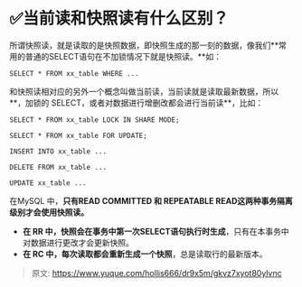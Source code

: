# ✅当前读和快照读有什么区别？

所谓快照读，就是读取的是快照数据，即快照生成的那一刻的数据，像我们**常用的普通的SELECT语句在不加锁情况下就是快照读。**如：

```
SELECT * FROM xx_table WHERE ...
```

和快照读相对应的另外一个概念叫做当前读，当前读就是读取最新数据，所以**，加锁的 SELECT，或者对数据进行增删改都会进行当前读**，比如：

```
SELECT * FROM xx_table LOCK IN SHARE MODE;

SELECT * FROM xx_table FOR UPDATE;

INSERT INTO xx_table ...

DELETE FROM xx_table ...

UPDATE xx_table ...
```

在MySQL 中，**只有READ COMMITTED 和 REPEATABLE READ这两种事务隔离级别才会使用快照读。**

- **在 RR 中，快照会在事务中第一次SELECT语句执行时生成**，只有在本事务中对数据进行更改才会更新快照。
- **在 RC 中，每次读取都会重新生成一个快照**，总是读取行的最新版本。



> 原文: <https://www.yuque.com/hollis666/dr9x5m/gkvz7xyot80ylvnc>